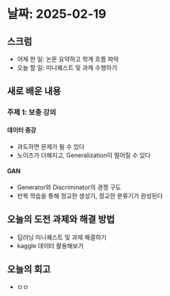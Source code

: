 # 날짜: 2025-02-19

## 스크럼
- 어제 한 일: 논문 요약하고 학계 흐름 파악
- 오늘 할 일: 미니퀘스트 및 과제 수행하기

## 새로 배운 내용
### 주제 1: 보충 강의
#### 데이터 증강
- 과도하면 문제가 될 수 있다
- 노이즈가 더해지고, Generalization이 떨어질 수 있다

#### GAN
- Generator와 Discriminator의 경쟁 구도
- 반복 학습을 통해 정교한 생성기, 정교한 분류기가 완성된다

## 오늘의 도전 과제와 해결 방법
- 딥러닝 미니퀘스트 및 과제 해결하기
- kaggle 데이터 활용해보기

## 오늘의 회고
- ㅁㅁ
